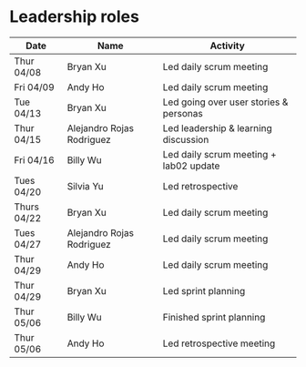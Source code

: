 # Leadership roles

| Date      | Name              | Activity                                               |
|-----------|-------------------|--------------------------------------------------------|
| Thur 04/08| Bryan Xu     | Led daily scrum meeting                      | 
| Fri 04/09 | Andy Ho  | Led daily scrum meeting      | 
| Tue 04/13 | Bryan Xu       | Led going over user stories & personas                                  | 
| Thur 04/15 | Alejandro Rojas Rodriguez       | Led leadership & learning discussion                                  |
| Fri 04/16 | Billy Wu       | Led daily scrum meeting + lab02 update                                  |
| Tues 04/20 | Silvia Yu       | Led retrospective                                  |
| Thurs 04/22 | Bryan Xu       | Led daily scrum meeting                                  |
| Tues 04/27 | Alejandro Rojas Rodriguez         | Led daily scrum meeting                                  |
| Thur 04/29| Andy Ho     | Led daily scrum meeting                      | 
| Thur 04/29| Bryan Xu    | Led sprint planning                      | 
| Thur 05/06| Billy Wu    | Finished sprint planning                 | 
| Thur 05/06| Andy Ho    | Led retrospective meeting                 | 
